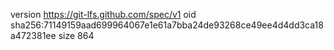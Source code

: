 version https://git-lfs.github.com/spec/v1
oid sha256:71149159aad699964067e1e61a7bba24de93268ce49ee4d4dd3ca18a472381ee
size 864
